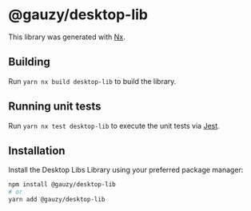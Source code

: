 # @gauzy/desktop-lib

This library was generated with [Nx](https://nx.dev).

## Building

Run `yarn nx build desktop-lib` to build the library.

## Running unit tests

Run `yarn nx test desktop-lib` to execute the unit tests via [Jest](https://jestjs.io).

## Installation

Install the Desktop Libs Library using your preferred package manager:

```bash
npm install @gauzy/desktop-lib
# or
yarn add @gauzy/desktop-lib
```
